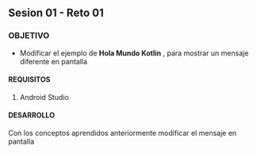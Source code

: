 ## Sesion 01 - Reto 01

### OBJETIVO 

- Modificar el ejemplo de **Hola Mundo Kotlin** , para mostrar un mensaje diferente en pantalla

#### REQUISITOS 

1. Android Studio

#### DESARROLLO

Con los conceptos aprendidos anteriormente modificar el mensaje en pantalla




